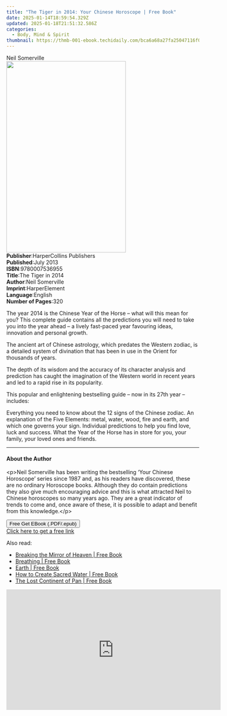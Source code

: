 ```yaml
---
title: "The Tiger in 2014: Your Chinese Horoscope | Free Book"
date: 2025-01-14T18:59:54.329Z
updated: 2025-01-18T21:51:32.586Z
categories:
  - Body, Mind & Spirit
thumbnail: https://thmb-001-ebook.techidaily.com/bca6a68a27fa25047116f09eafc6959250205f16a5059d2b0f9bb068bdbc341e.jpg
---
```

<main id="book-container">
  <div class="flex flex-col">
    <div class="book-brief flex-1 py-6 px-4 sm:p-6 md:py-10 md:px-8">
      <!-- brief-->
      <div class="book-brief-main">Neil Somerville</div>
    </div>
    <div
      class="book-meta-info flex-1 grid gap-4 col-start-1 col-end-3 row-start-1 sm:mb-6 sm:grid-cols-4 lg:gap-6 lg:col-start-2 lg:row-end-6 lg:row-span-6 lg:mb-0"
    >
      <div
        class="book-meta-info-left place-content-center mt-4 p-4 text-sm leading-6 col-start-2 col-span-2 dark:text-slate-400"
      >
        <img
          class="w-full h-500 object-cover rounded-lg sm:h-255 sm:col-span-2 lg:col-span-full"
          src="https://img-001-ebook.techidaily.com/1a5d99d05eb9316df9bd71a7cfc8d3018aa7ca981cfaa63fc927460d70d9d714.jpg"
          alt=""
          width="312"
          height="500"
        />
      </div>
      <div
        class="book-meta-info-right mt-2 col-start-1 row-start-2 col-span-3 self-center"
      >
        <!-- meta data  -->
        <div class="flex flex-col px-4 md:px-8">
          <div class="flex-1">
            <strong>Publisher</strong>:<span class="px-2"
              >HarperCollins Publishers</span
            >
          </div>
          <div class="flex-1">
            <strong>Published</strong>:<span class="px-2">July 2013</span>
          </div>
          <div class="flex-1">
            <strong>ISBN</strong>:<span class="px-2">9780007536955</span>
          </div>
          <div class="flex-1">
            <strong>Title</strong>:<span class="px-2">The Tiger in 2014</span>
          </div>
          <div class="flex-1">
            <strong>Author</strong>:<span class="px-2">Neil Somerville</span>
          </div>
          <div class="flex-1">
            <strong>Imprint</strong>:<span class="px-2">HarperElement</span>
          </div>
          <div class="flex-1">
            <strong>Language</strong>:<span class="px-2">English</span>
          </div>
          <div class="flex-1">
            <strong>Number of Pages</strong>:<span class="px-2">320</span>
          </div>
        </div>
      </div>
    </div>
    <div class="book-description flex-1 py-6 px-4 sm:p-6 md:py-10 md:px-8">
      <div class="book-description-main">
        <div accordion-content="" id="description">
          <p>
            The year 2014 is the Chinese Year of the Horse – what will this mean
            for you? This complete guide contains all the predictions you will
            need to take you into the year ahead – a lively fast-paced year
            favouring ideas, innovation and personal growth.
          </p>
          <p>
            The ancient art of Chinese astrology, which predates the Western
            zodiac, is a detailed system of divination that has been in use in
            the Orient for thousands of years.
          </p>
          <p>
            The depth of its wisdom and the accuracy of its character analysis
            and prediction has caught the imagination of the Western world in
            recent years and led to a rapid rise in its popularity.
          </p>
          <p>
            This popular and enlightening bestselling guide – now in its 27th
            year – includes:
          </p>
          Everything you need to know about the 12 signs of the Chinese zodiac.
          An explanation of the Five Elements: metal, water, wood, fire and
          earth, and which one governs your sign. Individual predictions to help
          you find love, luck and success. What the Year of the Horse has in
          store for you, your family, your loved ones and friends.
        </div>
        <div class="accordion-fader"></div>
      </div>
    </div>
    <div class="book-excerpts flex-1 py-6 px-4 sm:p-6 md:py-10 md:px-8">
      <!-- excerpts-->
      <div class="book-excerpts-main">
        <hr />
        <h4 class="placeholder placeholder-heading">
          <span>About the Author</span>
        </h4>
        <p>
          &lt;p&gt;Neil Somerville has been writing the bestselling ‘Your
          Chinese Horoscope’ series since 1987 and, as his readers have
          discovered, these are no ordinary Horoscope books. Although they do
          contain predictions they also give much encouraging advice and this is
          what attracted Neil to Chinese horoscopes so many years ago. They are
          a great indicator of trends to come and, once aware of these, it is
          possible to adapt and benefit from this knowledge.&lt;/p&gt;
        </p>
      </div>
    </div>
    <div
      class="book-about-author flex-1 py-6 px-4 sm:p-6 md:py-10 md:px-8"
    ></div>
    <div class="book-free-get flex-1 py-6 px-4 sm:p-6 md:py-10 md:px-8">
      <button
        id="btn-free-get"
        class="bg-blue-500 hover:bg-blue-700 text-white font-bold py-2 px-4 rounded"
      >
        Free Get EBook (.PDF/.epub)
      </button>
      <div id="countdown-display" class="px-2 text-lg mt-2"></div>
      <a
        id="free-link"
        class="hidden bg-blue-500 hover:bg-blue-700 text-white font-bold py-2 px-4 rounded"
        href="https://www.ebooks.com/en-us/book/2212468/the-tiger-in-2014-your-chinese-horoscope/neil-somerville/"
        target="_blank"
        >Click here to get a free link</a
      >
    </div>
    <script>
      let countdownTime = 0;
      let countdownInterval = null;
      document
        .getElementById('btn-free-get')
        .addEventListener('click', startCountdown);
      function startCountdown() {
        countdownTime = new Date().getTime() + 60000 * 3;
        countdownInterval = setInterval(updateCountdown, 1000);
        document.getElementById('btn-free-get').disabled = true;
        document
          .getElementById('btn-free-get')
          .classList.add('bg-gray-500', 'cursor-not-allowed');
      }
      function updateCountdown() {
        let currentTime = new Date().getTime();
        let timeLeft = countdownTime - currentTime;
        let secondsLeft = Math.floor(timeLeft / 1000);
        document.getElementById('countdown-display').innerHTML =
          `Remaining time: ${secondsLeft} seconds.`;
        if (secondsLeft <= 0) {
          clearInterval(countdownInterval);
          document.getElementById('btn-free-get').classList.add('hidden');
          document.getElementById('free-link').classList.remove('hidden');
          document.getElementById('countdown-display').innerHTML = '';
        }
      }
    </script>
  </div>
</main>

<ins class="adsbygoogle"
      style="display:block"
      data-ad-client="ca-pub-7571918770474297"
      data-ad-slot="8358498916"
      data-ad-format="auto"
      data-full-width-responsive="true"></ins>
    

<span class="atpl-alsoreadstyle">Also read:</span>
<div><ul>
<li><a href="https://novels-ebooks.techidaily.com/95782458-9781591438137-breaking-the-mirror-of-heaven/"><u>Breaking the Mirror of Heaven | Free Book</u></a></li>
<li><a href="https://novels-ebooks.techidaily.com/95782456-9781591438427-breathing/"><u>Breathing | Free Book</u></a></li>
<li><a href="https://novels-ebooks.techidaily.com/95782451-9781591439370-earth/"><u>Earth | Free Book</u></a></li>
<li><a href="https://novels-ebooks.techidaily.com/95782453-9781591438038-how-to-create-sacred-water/"><u>How to Create Sacred Water | Free Book</u></a></li>
<li><a href="https://novels-ebooks.techidaily.com/95782452-9781591432685-the-lost-continent-of-pan/"><u>The Lost Continent of Pan | Free Book</u></a></li>
</ul></div>

<!-- affiliate ads begin -->
<iframe width="560" height="315" src="https://www.youtube.com/embed/Nl0Z0eth1u4?si=0eecOBNfc--51AJO" title="YouTube video player" frameborder="0" allow="accelerometer; autoplay; clipboard-write; encrypted-media; gyroscope; picture-in-picture; web-share" referrerpolicy="strict-origin-when-cross-origin" allowfullscreen></iframe>
<!-- affiliate ads end -->

